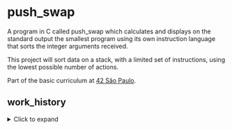 # push_swap
A program in C called push_swap which calculates and displays on the standard output the smallest program using its own instruction language that sorts the integer arguments received.

This project will sort data on a stack, with a limited set of instructions, using the lowest possible number of actions.

Part of the basic curriculum at <a href='http://42sp.org.br'> 42 São Paulo</a>.

## work_history

<details>
  <summary>Click to expand </summary>


  **June 6th 2021** - I set up the project structure and Makefile. It doesn't do anything right now, except for compiling, asking for an input, and reading your input back to you. Gotta start somewhere.

   **June 7th 2021** - Set up a basic error message function and created the structs that will hold my stacks. I will use circular doubly linked lists, as I think it'll make it easier to implement the stack rotation rules. I'm trying to make my code as human-readable as possible, as this is one of the skills I feel like I need to improve on. My next step will be to validate the input, and then to insert it into the list.

  **June 8th 2021** - Working on verifying if the input is valid. Current challenge is finding where is the best moment to verify if the input is above or below int limit.
